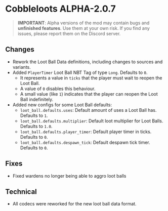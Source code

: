 # Cobbleloots ALPHA-2.0.7

> **IMPORTANT**: Alpha versions of the mod may contain bugs and **unfinished features**. Use them at your own risk. If you find any issues, please report them on the Discord server.

## Changes
- Rework the Loot Ball Data definitions, including changes to sources and variants.
- Added `PlayerTimer` Loot Ball NBT Tag of type `Long`. Defaults to `0`.
  - It represents a value in `ticks` that the player must wait to reopen the Loot Ball.
  - A value of `0` disables this behaviour.
  - A small value (like `1`) indicates that the player can reopen the Loot Ball indefinitely.
- Added new configs for some Loot Ball defaults:
  - `loot_ball.defaults.uses`: Default amount of uses a Loot Ball has. Defaults to `1`.
  - `loot_ball.defaults.multiplier`: Default loot multiplier for Loot Balls. Defaults to `1.0`.
  - `loot_ball.defaults.player_timer`: Default player timer in ticks. Defaults to `0`.
  - `loot_ball.defaults.despawn_tick`: Default despawn tick timer. Defaults to `0`.

## Fixes
- Fixed wardens no longer being able to aggro loot balls

## Technical
- All codecs were reworked for the new loot ball data format.